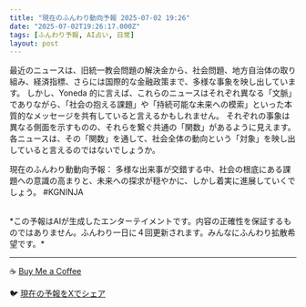 ```yaml
---
title: "現在のふんわり動向予報 2025-07-02 19:26"
date: "2025-07-02T19:26:17.000Z"
tags: [ふんわり予報, AI占い, 日常]
layout: post
---
```


最近のニュースは、旧統一教会問題の解決金から、社会問題、地方自治体の取り組み、経済指標、さらには国際的な金融政策まで、多様な事象を映し出しています。  しかし、Yoneda 的に言えば、これらのニュースはそれぞれ異なる「文脈」でありながら、「社会の抱える課題」や「持続可能な未来への模索」といった本質的なメッセージを共有していると言えるかもしれません。  それぞれの事象は異なる側面を示すものの、それらを繋ぐ共通の「関数」があるように見えます。  各ニュースは、その「関数」を通して、社会全体の動向という「対象」を映し出していると言えるのではないでしょうか。


現在のふんわり動動向予報：
多様な出来事が交錯する中、社会の根底にある課題への意識の高まりと、未来への探求が穏やかに、しかし着実に進展していくでしょう。 #KGNINJA

<br>
*この予報はAIが生成したエンターテイメントです。内容の正確性を保証するものではありません。ふんわり一日に４回更新されます。みんなにふんわり拡散希望です。*

---
☕️ [Buy Me a Coffee](https://www.buymeacoffee.com/kgninja)

🐦 [現在の予報をXでシェア](https://twitter.com/intent/tweet?text=%E7%8F%BE%E5%9C%A8%E3%81%AE%E3%81%B5%E3%82%93%E3%82%8F%E3%82%8A%E4%BA%88%E5%A0%B1%3A%20%E3%80%8C%E6%9C%80%E8%BF%91%E3%81%AE%E3%83%8B%E3%83%A5%E3%83%BC%E3%82%B9%E3%81%AF%E3%80%81%E6%97%A7%E7%B5%B1%E4%B8%80%E6%95%99%E4%BC%9A%E5%95%8F%E9%A1%8C%E3%81%AE%E8%A7%A3%E6%B1%BA%E9%87%91%E3%81%8B%E3%82%89%E3%80%81%E7%A4%BE%E4%BC%9A%E5%95%8F%E9%A1%8C%E3%80%81%E5%9C%B0%E6%96%B9%E8%87%AA%E6%B2%BB%E4%BD%93%E3%81%AE%E5%8F%96%E3%82%8A%E7%B5%84%E3%81%BF%E3%80%81%E7%B5%8C%E6%B8%88%E6%8C%87%E6%A8%99%E3%80%81%E3%81%95%E3%82%89%E3%81%AB%E3%81%AF%E5%9B%BD%E9%9A%9B%E7%9A%84%E3%81%AA%E9%87%91%E8%9E%8D%E6%94%BF%E7%AD%96%E3%81%BE%E3%81%A7%E3%80%81%E5%A4%9A%E6%A7%98%E3%81%AA%E4%BA%8B%E8%B1%A1%E3%82%92%E6%98%A0%E3%81%97%E5%87%BA%E3%81%97%E3%81%A6%E3%81%84%E3%81%BE%E3%81%99%E3%80%82%E3%80%8D%23KGNINJA%20%E7%B6%9A%E3%81%8D%E3%81%AF%E3%83%96%E3%83%AD%E3%82%B0%E3%81%A7%EF%BC%81%F0%9F%91%87&url=https%3A%2F%2Fkg-ninja.github.io%2FFunwariyoso%2F)
